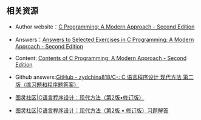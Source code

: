 
## 相关资源

- Author website：[C Programming: A Modern Approach - Second Edition](http://knking.com/books/c2/index.html)
- Answers：[Answers to Selected Exercises in C Programming: A Modern Approach - Second Edition](http://knking.com/books/c2/answers/index.html)
- Content: [Contents of C Programming: A Modern Approach - Second Edition](http://knking.com/books/c2/content.html)

- Github answers:[GitHub - zydchina818/C-: C 语言程序设计 现代方法 第二版（练习题和程序题答案）](https://github.com/zydchina818/C-)
- [图灵社区|C语言程序设计：现代方法（第2版•修订版）](https://www.ituring.com.cn/book/2873)
- [图灵社区|C语言程序设计：现代方法（第2版 • 修订版）习题解答](https://www.ituring.com.cn/book/2947)
